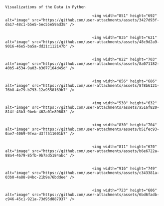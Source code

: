                                                                                     Visualizations of the Data in Python

                                           <img width="851" height="692" alt="image" src="https://github.com/user-attachments/assets/3427d93f-da17-48c1-b5e5-5ec55e59ad38" />


                                           <img width="835" height="621" alt="image" src="https://github.com/user-attachments/assets/48c9d2a9-9016-46e5-ba5a-dd21c112147b" />


                                           <img width="822" height="703" alt="image" src="https://github.com/user-attachments/assets/8a071182-40b5-4534-9a03-b3077164d45d" />


                                           <img width="856" height="686" alt="image" src="https://github.com/user-attachments/assets/8f8b6121-76b8-4e79-b793-12a9558169b7" />


                                           <img width="538" height="632" alt="image" src="https://github.com/user-attachments/assets/a516f820-814f-43b3-9beb-462a01e89603" />


                                           <img width="830" height="704" alt="image" src="https://github.com/user-attachments/assets/b51fec93-0ae7-4069-9fea-d3ff511601b7" />


                                           <img width="811" height="670" alt="image" src="https://github.com/user-attachments/assets/b6e6722a-88a4-4679-85fb-9b7ad5184abc" />


                                           <img width="916" height="749" alt="image" src="https://github.com/user-attachments/assets/c343381a-03b0-4a88-84bc-21b9e76bddee" />


                                           <img width="723" height="606" alt="image" src="https://github.com/user-attachments/assets/6bd6fadb-c946-45c1-921a-73d95d887937" />


